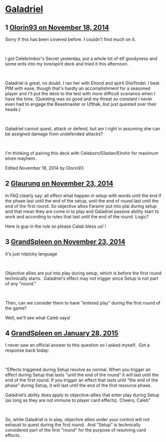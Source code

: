 # [Galadriel](https://community.fantasyflightgames.com/topic/127357-galadriel/)

## 1 [Olorin93 on November 18, 2014](https://community.fantasyflightgames.com/topic/127357-galadriel/?do=findComment&comment=1338785)

Sorry if this has been covered before. I couldn't find much on it.

 

I got Celebrimbor's Secret yesterday, put a whole lot of elf goodyness and some ents into my lore/spirit deck and tried it this afternoon.

 

Galadriel is great, no doubt. I ran her with Elrond and spirit Glorfindel. I beat PtM with ease, though that's hardly an accomplishment for a seasoned player and I'll put the deck to the test with more difficult scenarios when I have the time. (Questing was so good and my threat so constant I never even had to engage the Beastmaster or Ufthak, but just quested over their heads.)

 

Galadriel cannot quest, attack or defend, but am I right in assuming she can be assigned damage from undefended attacks?

 

I'm thinking of pairing this deck with Celeborn/Elladan/Elrohir for maximum elven mayhem.

Edited November 18, 2014 by Olorin93

## 2 [Glaurung on November 23, 2014](https://community.fantasyflightgames.com/topic/127357-galadriel/?do=findComment&comment=1343641)

In FAQ clearly say: all effect what happen in setup with words until the end if the phase last until the end of the setup, until the end of round last until the end of the first round. So objective allies Faramir put into plai during setup and that mean they are come in to play and Galadriel passive ability start to work and according to rules that last until the end of the round. Logic?

Here is gup in the rule so please Caleb bless us! !

## 3 [GrandSpleen on November 23, 2014](https://community.fantasyflightgames.com/topic/127357-galadriel/?do=findComment&comment=1343651)

it's just nitpicky language

 

Objective allies are put into play during setup, which is before the first round technically starts.  Galadriel's effect may not trigger since Setup is not part of any "round."  

 

Then, can we consider them to have "entered play" during the first round of the game?
 

Well, we'll see what Caleb says!

## 4 [GrandSpleen on January 28, 2015](https://community.fantasyflightgames.com/topic/127357-galadriel/?do=findComment&comment=1425156)

I never saw an official answer to this question so I asked myself.  Got a response back today:

 

"Effects triggered during Setup resolve as normal. When you trigger an effect during Setup that lasts “until the end of the round” it will last until the end of the first round. If you trigger an effect that lasts until “the end of the phase” during Setup, it will last until the end of the first resource phase. 

Galadriel’s ability does apply to objective-allies that enter play during Setup (as long as they are not immune to player card effects).
Cheers,
Caleb"

 

So, while Galadriel is in play, objective allies under your control will not exhaust to quest during the first round.  And "Setup" is technically considered part of the first "round" for the purpose of resolving card effects.

